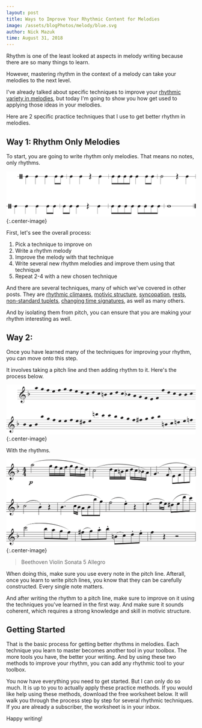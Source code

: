 ```yaml
---
layout: post
title: Ways to Improve Your Rhythmic Content for Melodies
image: /assets/blogPhotos/melody/blue.svg
author: Nick Mazuk
time: August 31, 2018
---
```


Rhythm is one of the least looked at aspects in melody writing because there are so many things to learn.

However, mastering rhythm in the context of a melody can take your melodies to the next level.

I've already talked about specific techniques to improve your [rhythmic variety in melodies](/blog/IncreaseRhythmicVarietyInYourMelody), but today I'm going to show you how get used to applying those ideas in your melodies.

Here are 2 specific practice techniques that I use to get better rhythm in melodies.

<!--end-of-intro-->

## Way 1: Rhythm Only Melodies

To start, you are going to write rhythm only melodies. That means no notes, only rhythms.

![Rhythm Melody](/blog/resources/rhythmMelody.png "Rhythm Melody"){:.center-image}

First, let's see the overall process:

1. Pick a technique to improve on
2. Write a rhythm melody
3. Improve the melody with that technique
4. Write several new rhythm melodies and improve them using that technique
5. Repeat 2-4 with a new chosen technique

And there are several techniques, many of which we've covered in other posts. They are [rhythmic climaxes](/blog/RhythmicClimaxes), [motivic structure](/blog/BuildingBlocksOfMelody), [syncopation](/blog/IncreaseRhythmicVarietyInYourMelody#the-keys-to-syncopation), [rests](/blog/IncreaseRhythmicVarietyInYourMelody#add-rests), [non-standard tuplets](/blog/IncreaseRhythmicVarietyInYourMelody#dont-forget-the-tupletsand-not-just-triplets), [changing time signatures](/blog/IncreaseRhythmicVarietyInYourMelody#just-change-the-time-signature), as well as many others.

And by isolating them from pitch, you can ensure that you are making your rhythm interesting as well.

## Way 2:

Once you have learned many of the techniques for improving your rhythm, you can move onto this step.

It involves taking a pitch line and then adding rhythm to it. Here's the process below.

![Beethoven Pitch Line](/blog/resources/beethovenViolinPitchLine.png "Beethoven Pitch Line"){:.center-image}

With the rhythms.

![Beethoven Violin Sonata](/blog/resources/beethovenViolinSonata.png "Beethoven Violin Sonata"){:.center-image}

> Beethoven Violin Sonata 5 Allegro

When doing this, make sure you use every note in the pitch line. Afterall, once you learn to write pitch lines, you know that they can be carefully constructed. Every single note matters.

And after writing the rhythm to a pitch line, make sure to improve on it using the techniques you've learned in the first way. And make sure it sounds coherent, which requires a strong knowledge and skill in motivic structure.

## Getting Started

That is the basic process for getting better rhythms in melodies. Each technique you learn to master becomes another tool in your toolbox. The more tools you have, the better your writing. And by using these two methods to improve your rhythm, you can add any rhythmic tool to your toolbox.

You now have everything you need to get started. But I can only do so much. It is up to you to actually apply these practice methods. If you would like help using these methods, download the free worksheet below. It will walk you through the process step by step for several rhythmic techniques. If you are already a subscriber, the worksheet is in your inbox.

Happy writing!
